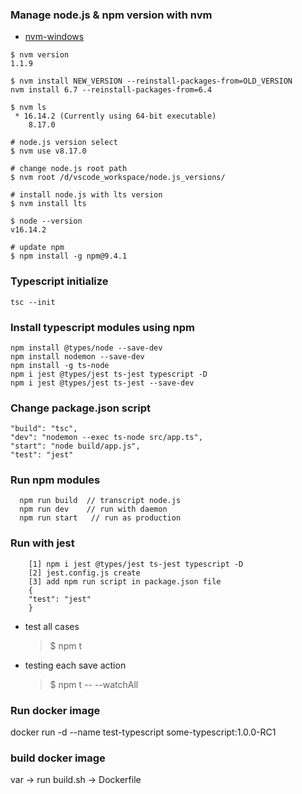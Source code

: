 ### Manage node.js & npm version with nvm
- [nvm-windows](https://github.com/coreybutler/nvm-windows)
```
$ nvm version
1.1.9

$ nvm install NEW_VERSION --reinstall-packages-from=OLD_VERSION
nvm install 6.7 --reinstall-packages-from=6.4

$ nvm ls
 * 16.14.2 (Currently using 64-bit executable)
    8.17.0

# node.js version select
$ nvm use v8.17.0

# change node.js root path
$ nvm root /d/vscode_workspace/node.js_versions/

# install node.js with lts version
$ nvm install lts

$ node --version
v16.14.2

# update npm
$ npm install -g npm@9.4.1 

```

### Typescript initialize
```
tsc --init
```

### Install typescript modules using npm
```
npm install @types/node --save-dev
npm install nodemon --save-dev
npm install -g ts-node
npm i jest @types/jest ts-jest typescript -D
npm i jest @types/jest ts-jest --save-dev
```

### Change package.json script
```
"build": "tsc",
"dev": "nodemon --exec ts-node src/app.ts",
"start": "node build/app.js",
"test": "jest"
```

### Run npm modules
```
  npm run build  // transcript node.js
  npm run dev    // run with daemon
  npm run start   // run as production
```
### Run with jest
```
    [1] npm i jest @types/jest ts-jest typescript -D
    [2] jest.config.js create
    [3] add npm run script in package.json file
    {
    "test": "jest"
    }
```
- test all cases  
  > $ npm t  
- testing each save action  
  > $ npm t -- --watchAll

### Run docker image
docker run -d --name test-typescript some-typescript:1.0.0-RC1

### build docker image
var -> run build.sh -> Dockerfile
